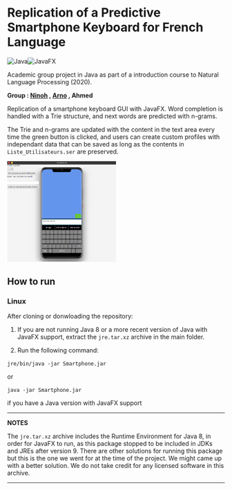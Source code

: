 # Replication of a Predictive Smartphone Keyboard for French Language

<img alt="Java" src="https://img.shields.io/badge/Java-%23ED8B00.svg?&style=flat-square&logo=java&logoColor=white"/><img alt="JavaFX" src="https://img.shields.io/badge/JavaFX-50EAFF.svg?&style=flat-square&logo=java&logoColor=black"/>

Academic group project in Java as part of a introduction course to Natural Language Processing (2020).

**Group : [Ninoh](https://github.com/ninohdasilva) , [Arno](https://github.com/awatiez/) , Ahmed**

Replication of a smartphone keyboard GUI with JavaFX. Word completion is handled with a Trie structure, and next words are predicted with n-grams.

The Trie and n-grams are updated with the content in the text area every time the green button is clicked, and users can create custom profiles with independant data that can be saved as long as the contents in `Liste_Utilisateurs.ser` are preserved.

<img src="https://github.com/ninohdasilva/PredictiveSmartphoneKeyboard/blob/main/Screenshot.png" width="50%">

## How to run 

### Linux

After cloning or donwloading the repository:

1) If you are not running Java 8 or a more recent version of Java with JavaFX support, extract the `jre.tar.xz` archive in the main folder.

2) Run the following command:
```
jre/bin/java -jar Smartphone.jar
```
or 

```
java -jar Smartphone.jar
```
if you have a Java version with JavaFX support

---
**NOTES**

The `jre.tar.xz` archive includes the Runtime Environment for Java 8, in order for JavaFX to run, as this package stopped to be included in JDKs and JREs after version 9.
There are other solutions for running this package but this is the one we went for at the time of the project. We might came up with a better solution.
We do not take credit for any licensed software in this archive.

---
